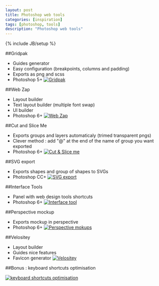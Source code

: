 ```yaml
---
layout: post
title: Photoshop web tools
categories: [inspiration]
tags: [photoshop, tools]
description: "Photoshop web tools"
---
```

{% include JB/setup %}

##Gridpak
- Guides generator
- Easy configuration (breakpoints, columns and padding)
- Exports as png and scss
- Photoshop 5+
[![Gridpak](http://haveidols.com/grabs/Screen%20Shot%202014-08-28%20at%2018.10.34.png)](http://gridpak.com)

##Web Zap
- Layout builder
- Text layout builder (multiple font swap)
- UI builder
- Photoshop 6+
[![Web Zap](http://haveidols.com/grabs/Screen%20Shot%202014-08-28%20at%2018.24.13.png)](http://webzap.uiparade.com)

##Cut and Slice Me
- Exports groups and layers automaticaly (trimed transparent pngs)
- Clever method : add "@" at the end of the name of group you want exported
- Photoshop 6+
[![Cut & Slice me](http://haveidols.com/grabs/Screen%20Shot%202014-08-28%20at%2018.28.23.png)](http://www.cutandslice.me)

##SVG export
- Exports shapes and group of shapes to SVGs
- Photoshop CC+
[![SVG export](http://haveidols.com/grabs/Screen%20Shot%202014-08-28%20at%2018.22.53.png)](https://creativemarket.com/Renamy/16717-Zeick-Photoshop-SVG-export-2.2.0?utm_source=cmembed&utm_medium=link&utm_campaign=16717)

##Interface Tools
- Panel with web design tools shortcuts
- Photoshop 6+
[![Interface tool](http://haveidols.com/grabs/Screen%20Shot%202014-08-28%20at%2018.23.11.png)](https://dribbble.com/shots/1160621-Interface-Tools-Photoshop-Plugin)

##Perspective mockup
- Exports mockup in perspective
- Photoshop 6+
[![Perspective mokups](http://haveidols.com/grabs/Screen%20Shot%202014-08-28%20at%2018.27.10.png)](http://perspectivemockups.com)

##Velositey
- Layout builder
- Guides nice features
- Favicon generator
[![Velositey](http://haveidols.com/grabs/Screen%20Shot%202014-08-28%20at%2018.09.39.png)](http://dandkagency.com/velositey)

##Bonus : keyboard shortcuts optimisation

[![keyboard shortcuts optimisation](http://haveidols.com/grabs/Screen%20Shot%202014-08-28%20at%2018.11.32.png)](http://www.dtelepathy.com/blog/design/dream-photoshop-keyboard-shortcuts)